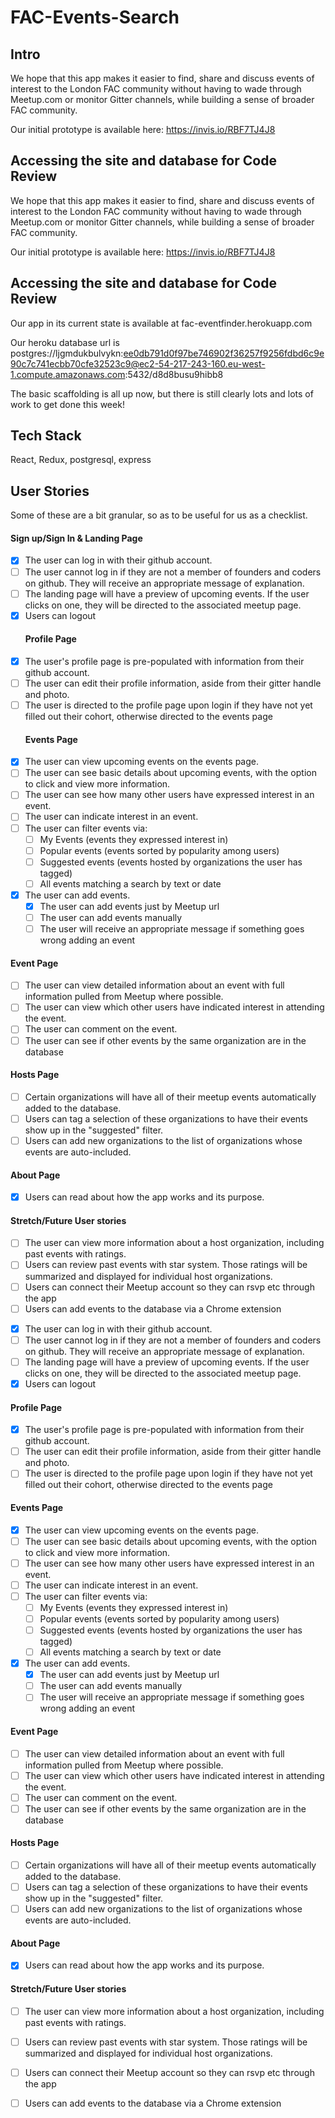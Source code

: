 # FAC-Events-Search

## Intro

We hope that this app makes it easier to find, share and discuss events of interest to the London FAC community without having to wade through Meetup.com or monitor Gitter channels, while building a sense of broader FAC community.

Our initial prototype is available here: https://invis.io/RBF7TJ4J8

## Accessing the site and database for Code Review


We hope that this app makes it easier to find, share and discuss events of interest to the London FAC community without having to wade through Meetup.com or monitor Gitter channels, while building a sense of broader FAC community.

Our initial prototype is available here:  https://invis.io/RBF7TJ4J8

## Accessing the site and database for Code Review

Our app in its current state is available at fac-eventfinder.herokuapp.com

Our heroku database url is postgres://ljgmdukbulvykn:ee0db791d0f97be746902f36257f9256fdbd6c9e90c7c741ecbb70cfe32523c9@ec2-54-217-243-160.eu-west-1.compute.amazonaws.com:5432/d8d8busu9hibb8

The basic scaffolding is all up now, but there is still clearly lots and lots of work to get done this week!



## Tech Stack 

React, Redux, postgresql, express 


## User Stories

Some of these are a bit granular, so as to be useful for us as a checklist.

#### Sign up/Sign In & Landing Page


* [x] The user can log in with their github account.
* [ ] The user cannot log in if they are not a member of founders and coders on github. They will receive an appropriate message of explanation.
* [ ] The landing page will have a preview of upcoming events. If the user clicks on one, they will be directed to the associated meetup page.
* [x] Users can logout
  #### Profile Page
* [x] The user's profile page is pre-populated with information from their github account.
* [ ] The user can edit their profile information, aside from their gitter handle and photo.
* [ ] The user is directed to the profile page upon login if they have not yet filled out their cohort, otherwise directed to the events page
  #### Events Page
* [x] The user can view upcoming events on the events page.
* [ ] The user can see basic details about upcoming events, with the option to click and view more information.
* [ ] The user can see how many other users have expressed interest in an event.
* [ ] The user can indicate interest in an event.
* [ ] The user can filter events via:
  * [ ] My Events (events they expressed interest in)
  * [ ] Popular events (events sorted by popularity among users)
  * [ ] Suggested events (events hosted by organizations the user has tagged)
  * [ ] All events matching a search by text or date
* [x] The user can add events.
  * [x] The user can add events just by Meetup url
  * [ ] The user can add events manually
  * [ ] The user will receive an appropriate message if something goes wrong adding an event

#### Event Page

* [ ] The user can view detailed information about an event with full information pulled from Meetup where possible.
* [ ] The user can view which other users have indicated interest in attending the event.
* [ ] The user can comment on the event.
* [ ] The user can see if other events by the same organization are in the database

#### Hosts Page

* [ ] Certain organizations will have all of their meetup events automatically added to the database.
* [ ] Users can tag a selection of these organizations to have their events show up in the "suggested" filter.
* [ ] Users can add new organizations to the list of organizations whose events are auto-included.

#### About Page

* [x] Users can read about how the app works and its purpose.

#### Stretch/Future User stories

* [ ] The user can view more information about a host organization, including past events with ratings.
* [ ] Users can review past events with star system. Those ratings will be summarized and displayed for individual host organizations.
* [ ] Users can connect their Meetup account so they can rsvp etc through the app
* [ ] Users can add events to the database via a Chrome extension

- [x] The user can log in with their github account.
- [ ] The user cannot log in if they are not a member of founders and coders on github. They will receive an appropriate message of explanation.
- [ ] The landing page will have a preview of upcoming events. If the user clicks on one, they will be directed to the associated meetup page.
- [x] Users can logout
#### Profile Page
- [x] The user's profile page is pre-populated with information from their github account.
- [ ] The user can edit their profile information, aside from their gitter handle and photo.
- [ ] The user is directed to the profile page upon login if they have not yet filled out their cohort, otherwise directed to the events page
#### Events Page
- [x] The user can view upcoming events on the events page.
- [ ] The user can see basic details about upcoming events, with the option to click and view more information.
- [ ] The user can see how many other users have expressed interest in an event.
- [ ] The user can indicate interest in an event.
- [ ] The user can filter events via:
    - [ ] My Events (events they expressed interest in)
    - [ ] Popular events (events sorted by popularity among users)
    - [ ] Suggested events (events hosted by organizations the user has tagged)
    - [ ] All events matching a search by text or date
- [x] The user can add events.
    - [x] The user can add events just by Meetup url
    - [ ] The user can add events manually
    - [ ] The user will receive an appropriate message if something goes wrong adding an event

#### Event Page
- [ ] The user can view detailed information about an event with full information pulled from Meetup where possible.
- [ ] The user can view which other users have indicated interest in attending the event.
- [ ] The user can comment on the event.
- [ ] The user can see if other events by the same organization are in the database

#### Hosts Page
- [ ] Certain organizations will have all of their meetup events automatically added to the database. 
- [ ] Users can tag a selection of these organizations to have their events show up in the "suggested" filter.
- [ ] Users can add new organizations to the list of organizations whose events are auto-included.

#### About Page
- [x] Users can read about how the app works and its purpose.

#### Stretch/Future User stories
- [ ] The user can view more information about a host organization, including past events with ratings.
- [ ] Users can review past events with star system. Those ratings will be summarized and displayed for individual host organizations.
- [ ] Users can connect their Meetup account so they can rsvp etc through the app
- [ ] Users can add events to the database via a Chrome extension

